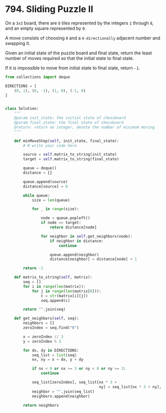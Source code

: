 # 794. Sliding Puzzle II

On a `3x3` board, there are `8` tiles represented by the integers `1` through `8`, and an empty square represented by `0`.

A move consists of choosing `0` and a `4-directionally` adjacent number and swapping it.

Given an initial state of the puzzle board and final state, return the least number of moves required so that the initial state to final state.

If it is impossible to move from initial state to final state, return `-1`.



```python
from collections import deque

DIRECTIONS = [
    (0, 1), (0, -1), (1, 0), (-1, 0)
]


class Solution:
    """
    @param init_state: the initial state of chessboard
    @param final_state: the final state of chessboard
    @return: return an integer, denote the number of minimum moving
    """

    def minMoveStep(self, init_state, final_state):
        # # write your code here

        source = self.matrix_to_string(init_state)
        target = self.matrix_to_string(final_state)

        queue = deque()
        distance = {}

        queue.append(source)
        distance[source] = 0

        while queue:
            size = len(queue)

            for _ in range(size):

                node = queue.popleft()
                if node == target:
                    return distance[node]

                for neighbor in self.get_neighbors(node):
                    if neighbor in distance:
                        continue

                    queue.append(neighbor)
                    distance[neighbor] = distance[node] + 1

        return -1

    def matrix_to_string(self, matrix):
        seq = []
        for i in range(len(matrix)):
            for j in range(len(matrix[0])):
                c = str(matrix[i][j])
                seq.append(c)

        return "".join(seq)

    def get_neighbors(self, seq):
        neighbors = []
        zeroIndex = seq.find("0")

        x = zeroIndex // 3
        y = zeroIndex % 3

        for dx, dy in DIRECTIONS:
            seq_list = list(seq)
            nx, ny = x + dx, y + dy

            if nx < 0 or nx >= 3 or ny < 0 or ny >= 3:
                continue

            seq_list[zeroIndex], seq_list[nx * 3 +
                                          ny] = seq_list[nx * 3 + ny], seq_list[zeroIndex]
            neighbor = "".join(seq_list)
            neighbors.append(neighbor)

        return neighbors
```